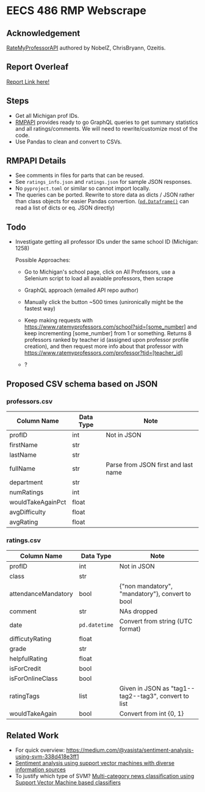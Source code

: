 # EECS 486 RMP Webscrape

## Acknowledgement

[RateMyProfessorAPI](https://github.com/Nobelz/RateMyProfessorAPI) authored by NobelZ, ChrisBryann, Ozeitis.

## Report Overleaf
[Report Link here!](https://www.overleaf.com/project/640e93e156f1ffc9a9381c8f)

## Steps

- Get all Michigan prof IDs.
- [RMPAPI](https://github.com/Nobelz/RateMyProfessorAPI) provides ready to go GraphQL queries to get summary statistics and all ratings/comments. We will need to rewrite/customize most of the code.
- Use Pandas to clean and convert to CSVs.

## RMPAPI Details

- See comments in files for parts that can be reused.
- See `ratings_info.json` and `ratings.json` for sample JSON responses.
- No `pyproject.toml` or similar so cannot import locally.
- The queries can be ported. Rewrite to store data as dicts / JSON rather than class objects for easier Pandas convertion. ([`pd.Dataframe()`](https://pandas.pydata.org/docs/reference/api/pandas.DataFrame.html) can read a list of dicts or eq. JSON directly)

## Todo

- Investigate getting all professor IDs under the same school ID (Michigan: 1258)

  Possible Approaches:

  - Go to Michigan's school page, click on All Professors, use a Selenium script to load all avaiable professors, then scrape

  - GraphQL approach (emailed API repo author)

  - Manually click the button ~500 times (unironically might be the fastest way)

  - Keep making requests with https://www.ratemyprofessors.com/school?sid=[some_number] and keep incrementing [some_number] from 1 or something. Returns 8 professors ranked by teacher id (assigned upon professor profile creation), and then request more info about that professor with https://www.ratemyprofessors.com/professor?tid=[teacher_id]

  - ?

## Proposed CSV schema based on JSON

### professors.csv

| **Column Name**   | **Data Type** | **Note**                            |
| ----------------- | ------------- | ----------------------------------- |
| profID            | int           | Not in JSON                         |
| firstName         | str           |                                     |
| lastName          | str           |                                     |
| fullName          | str           | Parse from JSON first and last name |
| department        | str           |                                     |
| numRatings        | int           |                                     |
| wouldTakeAgainPct | float         |                                     |
| avgDifficulty     | float         |                                     |
| avgRating         | float         |                                     |

### ratings.csv

| **Column Name**     | **Data Type** | **Note**                                             |
| ------------------- | ------------- | ---------------------------------------------------- |
| profID              | int           | Not in JSON                                          |
| class               | str           |                                                      |
| attendanceMandatory | bool          | {"non mandatory", "mandatory"}, convert to bool      |
| comment             | str           | NAs dropped                                          |
| date                | `pd.datetime` | Convert from string (UTC format)                     |
| difficutyRating     | float         |                                                      |
| grade               | str           |                                                      |
| helpfulRating       | float         |                                                      |
| isForCredit         | bool          |                                                      |
| isForOnlineClass    | bool          |                                                      |
| ratingTags          | list          | Given in JSON as "tag1--tag2--tag3", convert to list |
| wouldTakeAgain      | bool          | Convert from int {0, 1}                              |

## Related Work

- For quick overview: https://medium.com/@vasista/sentiment-analysis-using-svm-338d418e3ff1
- [Sentiment analysis using support vector machines with diverse information
  sources](https://aclanthology.org/W04-3253.pdf)
- To justify which type of SVM? [Multi-category news classification using Support Vector Machine based classifiers](https://link.springer.com/article/10.1007/s42452-020-2266-6)
